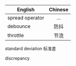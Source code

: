 | English         | Chinese           |
| --------------- |:-----------------:|
| spread operator | ...      |
| debounce | 防抖      |
| throttle | 节流      |

standard deviation 标准差

discrepancy